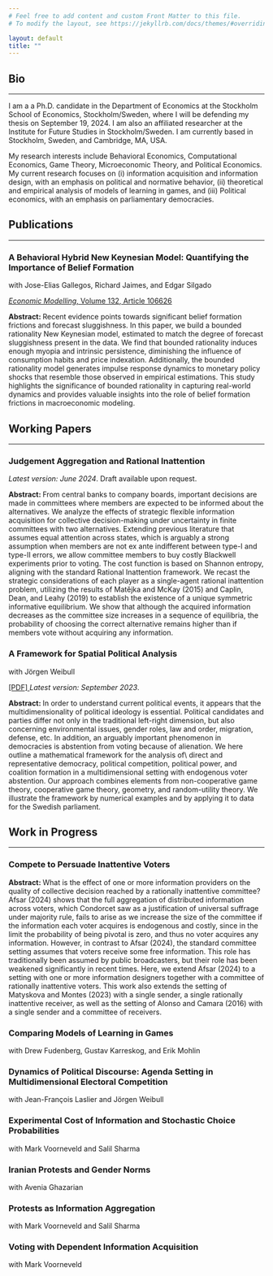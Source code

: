 ```yaml
---
# Feel free to add content and custom Front Matter to this file.
# To modify the layout, see https://jekyllrb.com/docs/themes/#overriding-theme-defaults

layout: default
title: ""
---
```

## Bio
* * *
I am a a Ph.D. candidate in the Department of Economics at the Stockholm School of Economics, Stockholm/Sweden, where I will be defending my thesis on September 19, 2024. I am also an affiliated researcher at the Institute for Future Studies in Stockholm/Sweden. I am currently based in Stockholm, Sweden, and Cambridge, MA, USA.

My research interests include Behavioral Economics, Computational Economics, Game Theory, Microeconomic Theory, and Political Economics. My current research focuses on (i) information acquisition and information design, with an emphasis on political and normative behavior, (ii) theoretical and empirical analysis of models of learning in games, and (iii) Political economics, with an emphasis on parliamentary democracies.

## Publications
***
<div class="paper">
    <h3>A Behavioral Hybrid New Keynesian Model: Quantifying the Importance of Belief Formation</h3>
    <p class="authors">with Jose-Elias Gallegos, Richard Jaimes, and Edgar Silgado</p>
    <p class="journal"> <a href="https://www.sciencedirect.com/science/article/abs/pii/S0264999323004388" target="_blank"> <em>Economic Modelling</em>, Volume 132, Article 106626 </a> </p>
    <p> <strong> Abstract: </strong> Recent evidence points towards significant belief formation frictions and forecast sluggishness. In this paper, we build a bounded rationality New Keynesian model, estimated to match the degree of forecast sluggishness present in the data. We find that bounded rationality induces enough myopia and intrinsic persistence, diminishing the influence of consumption habits and price indexation. Additionally, the bounded rationality model generates impulse response dynamics to monetary policy shocks that resemble those observed in empirical estimations. This study highlights the significance of bounded rationality in capturing real-world dynamics and provides valuable insights into the role of belief formation frictions in macroeconomic modeling. </p>
</div>

## Working Papers
***
<div class="paper">
    <h3>Judgement Aggregation and Rational Inattention</h3>
    <p class="journal"> <em>Latest version: June 2024</em>. Draft available upon request. </p>
    <p> <strong> Abstract: </strong> From central banks to company boards, important decisions are made in committees where members are expected to be informed about the alternatives. We analyze the effects of strategic flexible information acquisition for collective decision-making under uncertainty in finite committees with two alternatives. Extending previous literature that assumes equal attention across states, which is arguably a strong assumption when members are not ex ante indifferent between type-I and type-II errors, we allow committee members to buy costly Blackwell experiments prior to voting. The cost function is based on Shannon entropy, aligning with the standard Rational Inattention framework. We recast the strategic considerations of each player as a single-agent rational inattention problem, utilizing the results of Matějka and McKay (2015) and Caplin, Dean, and Leahy (2019) to establish the existence of a unique symmetric informative equilibrium. We show that although the acquired information decreases as the committee size increases in a sequence of equilibria, the probability of choosing the correct alternative remains higher than if members vote without acquiring any information. </p>
</div>

<div class="paper">
    <h3>A Framework for Spatial Political Analysis</h3>
    <p class="authors">with Jörgen Weibull</p>
    <p class="journal"> <a href="files/spatial voting 2023-09-25 c.pdf" target="_blank"> [PDF] </a> <em>Latest version: September 2023</em>. </p>
    <p> <strong> Abstract: </strong> In order to understand current political events, it appears that the multidimensionality of political ideology is essential. Political candidates and parties differ not only in the traditional left-right dimension, but also concerning environmental issues, gender roles, law and order, migration, defense, etc. In addition, an arguably important phenomenon in democracies is abstention from voting because of alienation. We here outline a mathematical framework for the analysis of\ direct and representative democracy, political competition, political power, and coalition formation in a multidimensional setting with endogenous voter abstention. Our approach combines elements from non-cooperative game theory, cooperative game theory, geometry, and random-utility theory. We illustrate the framework by numerical examples and by applying it to data for the Swedish parliament. </p>
</div>

## Work in Progress
***
<div class="paper">
    <h3>Compete to Persuade Inattentive Voters</h3>
    <p> <strong> Abstract: </strong> What is the effect of one or more information providers on the quality of collective decision reached by a rationally inattentive committee? Afsar (2024) shows that the full aggregation of distributed information across voters, which Condorcet saw as a justification of universal suffrage under majority rule, fails to arise as we increase the size of the committee if the information each voter acquires is endogenous and costly, since in the limit the probability of being pivotal is zero, and thus no voter acquires any information. However, in contrast to Afsar (2024), the standard committee setting assumes that voters receive some free information. This role has traditionally been assumed by public broadcasters, but their role has been weakened significantly in recent times. Here, we extend Afsar (2024) to a setting with one or more information designers together with a committee of rationally inattentive voters. This work also extends the setting of Matyskova and Montes (2023) with a single sender, a single rationally inattentive receiver, as well as the setting of Alonso and Camara (2016) with a single sender and a committee of receivers. </p>
</div>
<div class="paper">
    <h3>Comparing Models of Learning in Games</h3>
    <p class="authors">with Drew Fudenberg, Gustav Karreskog, and Erik Mohlin</p>
</div>

<div class="paper">
    <h3>Dynamics of Political Discourse: Agenda Setting in Multidimensional Electoral Competition</h3>
    <p class="authors">with Jean-François Laslier and Jörgen Weibull</p>
</div>

<div class="paper">
    <h3>Experimental Cost of Information and Stochastic Choice Probabilities</h3>
    <p class="authors">with Mark Voorneveld and Salil Sharma</p>
</div>

<div class="paper">
    <h3>Iranian Protests and Gender Norms</h3>
    <p class="authors">with Avenia Ghazarian</p>
</div>

<div class="paper">
    <h3>Protests as Information Aggregation</h3>
    <p class="authors">with Mark Voorneveld and Salil Sharma</p>
</div>

<div class="paper">
    <h3>Voting with Dependent Information Acquisition</h3>
    <p class="authors">with Mark Voorneveld</p>
</div>





